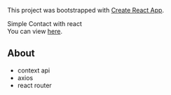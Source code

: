This project was bootstrapped with [Create React App](https://github.com/facebookincubator/create-react-app).

Simple Contact with react<br>
You can view [here](https://cwiggan.github.io/contactsapp).

## About
* context api
* axios
* react router
